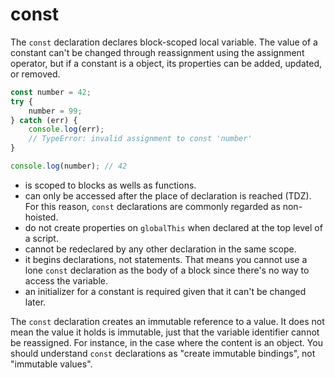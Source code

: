 # const
The `const` declaration declares block-scoped local variable. The value of 
a constant can't be changed through reassignment using the assignment 
operator, but if a constant is a object, its properties can be added, 
updated, or removed.

```javascript
const number = 42;
try {
    number = 99;
} catch (err) {
    console.log(err);
    // TypeError: invalid assignment to const 'number'
}

console.log(number); // 42
```

- is scoped to blocks as wells as functions.
- can only be accessed after the place of declaration is reached (TDZ). For
  this reason, `const` declarations are commonly regarded as non-hoisted.
- do not create properties on `globalThis` when declared at the top level 
  of a script.
- cannot be redeclared by any other declaration in the same scope.
- it begins declarations, not statements. That means you cannot use a lone 
  `const` declaration as the body of a block since there's no way to access
  the variable.
- an initializer for a constant is required given that it can't be changed 
  later.

The `const` declaration creates an immutable reference to a value. It does 
not mean the value it holds is immutable, just that the variable identifier
cannot be reassigned. For instance, in the case where the content is an 
object. You should understand `const` declarations as "create immutable 
bindings", not "immutable values".
